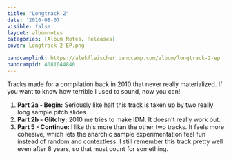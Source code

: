 ```yaml
---
title: "Longtrack 2"
date: '2010-08-07'
visible: false
layout: albumnotes
categories: [Album Notes, Releases]
cover: Longtrack 2 EP.png

bandcamplink: https://alekfleischer.bandcamp.com/album/longtrack-2-ep
bandcampid: 4081044840
---
```

Tracks made for a compilation back in 2010 that never really materialized. If you want to know how terrible I used to sound, now you can!

1. **Part 2a - Begin:** Seriously like half this track is taken up by two really long sample pitch slides.
2. **Part 2b - Glitchy:** 2010 me tries to make IDM. It doesn't really work out.
3. **Part 5 - Continue:** I like this more than the other two tracks. It feels more cohesive, which lets the anarchic sample experimentation feel fun instead of random and contextless. I still remember this track pretty well even after 8 years, so that must count for something.

